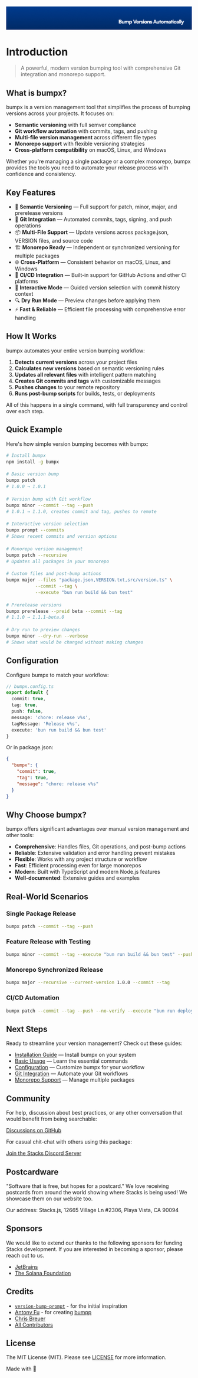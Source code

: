 <p align="center"><img src="https://github.com/stacksjs/bumpx/blob/main/.github/art/cover.jpg?raw=true" alt="Social Card of bumpx"></p>

# Introduction

> A powerful, modern version bumping tool with comprehensive Git integration and monorepo support.

## What is bumpx?

bumpx is a version management tool that simplifies the process of bumping versions across your projects. It focuses on:

- **Semantic versioning** with full semver compliance
- **Git workflow automation** with commits, tags, and pushing
- **Multi-file version management** across different file types
- **Monorepo support** with flexible versioning strategies
- **Cross-platform compatibility** on macOS, Linux, and Windows

Whether you're managing a single package or a complex monorepo, bumpx provides the tools you need to automate your release process with confidence and consistency.

## Key Features

- 🔢 **Semantic Versioning** — Full support for patch, minor, major, and prerelease versions
- 🔄 **Git Integration** — Automated commits, tags, signing, and push operations
- 📦 **Multi-File Support** — Update versions across package.json, VERSION files, and source code
- 🏗️ **Monorepo Ready** — Independent or synchronized versioning for multiple packages
- 🌐 **Cross-Platform** — Consistent behavior on macOS, Linux, and Windows
- 🚀 **CI/CD Integration** — Built-in support for GitHub Actions and other CI platforms
- 🎯 **Interactive Mode** — Guided version selection with commit history context
- 🔍 **Dry Run Mode** — Preview changes before applying them
- ⚡ **Fast & Reliable** — Efficient file processing with comprehensive error handling

## How It Works

bumpx automates your entire version bumping workflow:

1. **Detects current versions** across your project files
2. **Calculates new versions** based on semantic versioning rules
3. **Updates all relevant files** with intelligent pattern matching
4. **Creates Git commits and tags** with customizable messages
5. **Pushes changes** to your remote repository
6. **Runs post-bump scripts** for builds, tests, or deployments

All of this happens in a single command, with full transparency and control over each step.

## Quick Example

Here's how simple version bumping becomes with bumpx:

```bash
# Install bumpx
npm install -g bumpx

# Basic version bump
bumpx patch
# 1.0.0 → 1.0.1

# Version bump with Git workflow
bumpx minor --commit --tag --push
# 1.0.1 → 1.1.0, creates commit and tag, pushes to remote

# Interactive version selection
bumpx prompt --commits
# Shows recent commits and version options

# Monorepo version management
bumpx patch --recursive
# Updates all packages in your monorepo

# Custom files and post-bump actions
bumpx major --files "package.json,VERSION.txt,src/version.ts" \
           --commit --tag \
           --execute "bun run build && bun test"

# Prerelease versions
bumpx prerelease --preid beta --commit --tag
# 1.1.0 → 1.1.1-beta.0

# Dry run to preview changes
bumpx minor --dry-run --verbose
# Shows what would be changed without making changes
```

## Configuration

Configure bumpx to match your workflow:

```typescript
// bumpx.config.ts
export default {
  commit: true,
  tag: true,
  push: false,
  message: 'chore: release v%s',
  tagMessage: 'Release v%s',
  execute: 'bun run build && bun test'
}
```

Or in package.json:

```json
{
  "bumpx": {
    "commit": true,
    "tag": true,
    "message": "chore: release v%s"
  }
}
```

## Why Choose bumpx?

bumpx offers significant advantages over manual version management and other tools:

- **Comprehensive**: Handles files, Git operations, and post-bump actions
- **Reliable**: Extensive validation and error handling prevent mistakes
- **Flexible**: Works with any project structure or workflow
- **Fast**: Efficient processing even for large monorepos
- **Modern**: Built with TypeScript and modern Node.js features
- **Well-documented**: Extensive guides and examples

## Real-World Scenarios

### Single Package Release
```bash
bumpx patch --commit --tag --push
```

### Feature Release with Testing
```bash
bumpx minor --commit --tag --execute "bun run build && bun test" --push
```

### Monorepo Synchronized Release
```bash
bumpx major --recursive --current-version 1.0.0 --commit --tag
```

### CI/CD Automation
```bash
bumpx patch --commit --tag --push --no-verify --execute "bun run deploy"
```

## Next Steps

Ready to streamline your version management? Check out these guides:

- [Installation Guide](./install.md) — Install bumpx on your system
- [Basic Usage](./usage.md) — Learn the essential commands
- [Configuration](./config.md) — Customize bumpx for your workflow
- [Git Integration](./features/git-integration.md) — Automate your Git workflows
- [Monorepo Support](./features/monorepo-support.md) — Manage multiple packages

## Community

For help, discussion about best practices, or any other conversation that would benefit from being searchable:

[Discussions on GitHub](https://github.com/stacksjs/bumpx/discussions)

For casual chit-chat with others using this package:

[Join the Stacks Discord Server](https://discord.gg/stacksjs)

## Postcardware

"Software that is free, but hopes for a postcard." We love receiving postcards from around the world showing where Stacks is being used! We showcase them on our website too.

Our address: Stacks.js, 12665 Village Ln #2306, Playa Vista, CA 90094

## Sponsors

We would like to extend our thanks to the following sponsors for funding Stacks development. If you are interested in becoming a sponsor, please reach out to us.

- [JetBrains](https://www.jetbrains.com/)
- [The Solana Foundation](https://solana.com/)

## Credits

- [`version-bump-prompt`](https://github.com/JS-DevTools/version-bump-prompt) - for the initial inspiration
- [Antony Fu](https://github.com/antfu) - for creating [bumpp](https://github.com/antfu-collective/bumpp)
- [Chris Breuer](https://github.com/chrisbbreuer)
- [All Contributors](https://github.com/stacksjs/bumpx/graphs/contributors)

## License

The MIT License (MIT). Please see [LICENSE](https://github.com/stacksjs/bumpx/tree/main/LICENSE.md) for more information.

Made with 💙

<!-- Badges -->

<!-- [codecov-src]: https://img.shields.io/codecov/c/gh/stacksjs/rpx/main?style=flat-square
[codecov-href]: https://codecov.io/gh/stacksjs/rpx -->
